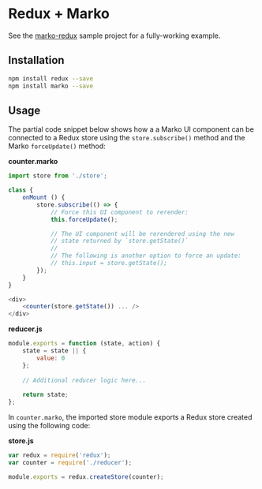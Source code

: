 # Redux + Marko

See the [marko-redux](https://github.com/marko-js-samples/marko-redux) sample
project for a fully-working example.

## Installation

```bash
npm install redux --save
npm install marko --save
```

## Usage

The partial code snippet below shows how a a Marko UI component can be connected 
to a Redux store using the `store.subscribe()` method and the Marko `forceUpdate()` 
method:

**counter.marko**
```javascript
import store from './store';

class {
    onMount () {
        store.subscribe(() => {
            // Force this UI component to rerender:
            this.forceUpdate();

            // The UI component will be rerendered using the new
            // state returned by `store.getState()`
            //
            // The following is another option to force an update:
            // this.input = store.getState();
        });
    }
}

<div>
    <counter(store.getState()) ... />
</div>
```

**reducer.js**
```js
module.exports = function (state, action) {
    state = state || {
        value: 0
    };
    
    // Additional reducer logic here...
    
    return state;
};
```

In `counter.marko`, the imported store module exports a Redux store created 
using the following code:

**store.js**
```javascript
var redux = require('redux');
var counter = require('./reducer');

module.exports = redux.createStore(counter);
```
